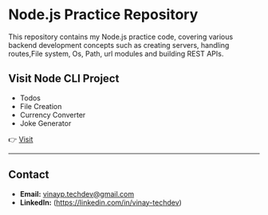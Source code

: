# Node.js Practice Repository

This repository contains my Node.js practice code, covering various backend development concepts such as creating servers, handling routes,File system, Os, Path, url modules and building REST APIs.

## Visit Node CLI Project

- Todos
- File Creation
- Currency Converter
- Joke Generator

👉 [Visit](https://github.com/Vinay-techdev/nodeProject.git)

---

## Contact

- **Email:** vinayp.techdev@gmail.com  
- **LinkedIn:** (https://linkedin.com/in/vinay-techdev)  
